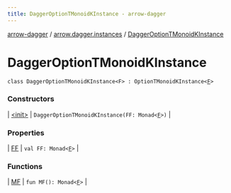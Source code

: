 ```yaml
---
title: DaggerOptionTMonoidKInstance - arrow-dagger
---
```


[arrow-dagger](../../index.html) / [arrow.dagger.instances](../index.html) / [DaggerOptionTMonoidKInstance](./index.html)

# DaggerOptionTMonoidKInstance

`class DaggerOptionTMonoidKInstance<F> : OptionTMonoidKInstance<`[`F`](index.html#F)`>`

### Constructors

| [&lt;init&gt;](-init-.html) | `DaggerOptionTMonoidKInstance(FF: Monad<`[`F`](index.html#F)`>)` |

### Properties

| [FF](-f-f.html) | `val FF: Monad<`[`F`](index.html#F)`>` |

### Functions

| [MF](-m-f.html) | `fun MF(): Monad<`[`F`](index.html#F)`>` |

